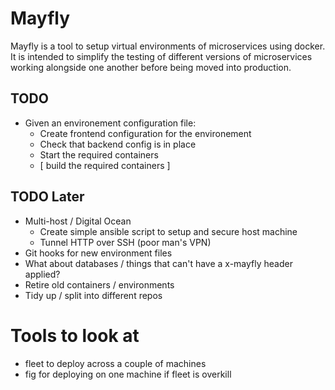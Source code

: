 # Mayfly

Mayfly is a tool to setup virtual environments of microservices using docker.
It is intended to simplify the testing of different versions of microservices
working alongside one another before being moved into production.

## TODO

- Given an environement configuration file:
  - Create frontend configuration for the environement
  - Check that backend config is in place
  - Start the required containers
  - [ build the required containers ]

## TODO Later

- Multi-host / Digital Ocean
  - Create simple ansible script to setup and secure host machine
  - Tunnel HTTP over SSH (poor man's VPN)
- Git hooks for new environment files
- What about databases / things that can't have a x-mayfly header applied?
- Retire old containers / environments
- Tidy up / split into different repos

# Tools to look at

- fleet to deploy across a couple of machines
- fig for deploying on one machine if fleet is overkill
